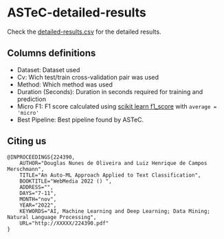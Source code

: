 # ASTeC-detailed-results

Check the [detailed-results.csv](detailed-results.csv) for the detailed results.

## Columns definitions

- Dataset: Dataset used
- Cv: Wich test/train cross-validation pair was used
- Method: Which method was used
- Duration (Seconds): Duration in seconds required for training and prediction
- Micro F1: F1 score calculated using [scikit learn f1_score](https://scikit-learn.org/stable/modules/generated/sklearn.metrics.f1_score.html) with `average = 'micro'`
- Best Pipeline: Best pipeline found by ASTeC.

## Citing us

```
@INPROCEEDINGS{224390,
    AUTHOR="Douglas Nunes de Oliveira and Luiz Henrique de Campos Merschmann",
    TITLE="An Auto-ML Approach Applied to Text Classification",
    BOOKTITLE="WebMedia 2022 () ",
    ADDRESS="",
    DAYS="7-11",
    MONTH="nov",
    YEAR="2022",
    KEYWORDS="AI, Machine Learning and Deep Learning; Data Mining; Natural Language Processing",
    URL="http://XXXXX/224390.pdf"
}
```
